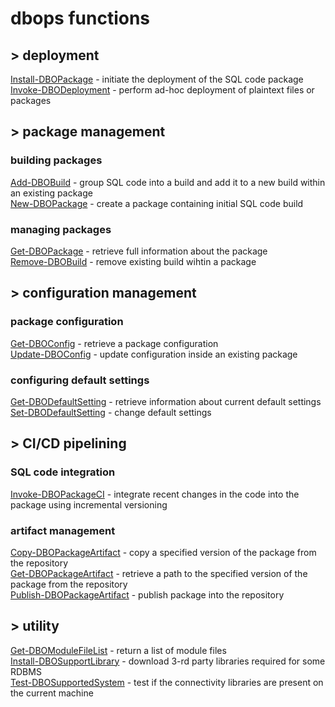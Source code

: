 # dbops functions

## > deployment

[Install-DBOPackage](./install-dbopackage.md) - initiate the deployment of the SQL code package<br/>
[Invoke-DBODeployment](invoke-dbodeployment.md) - perform ad-hoc deployment of plaintext files or packages

## > package management

### building packages
[Add-DBOBuild](./Add-DBOBuild.md) - group SQL code into a build and add it to a new build within an existing package<br/>
[New-DBOPackage](./New-DBOPackage.md) - create a package containing initial SQL code build

### managing packages
[Get-DBOPackage](./Get-DBOPackage.md) - retrieve full information about the package<br/>
[Remove-DBOBuild](./Remove-DBOBuild.md) - remove existing build wihtin a package

## > configuration management

### package configuration
[Get-DBOConfig](./Get-DBOConfig.md) - retrieve a package configuration<br/>
[Update-DBOConfig](./Update-DBOConfig.md) - update configuration inside an existing package

### configuring default settings
[Get-DBODefaultSetting](./Get-DBODefaultSetting.md) - retrieve information about current default settings<br/>
[Set-DBODefaultSetting](./Set-DBODefaultSetting.md) - change default settings

## > CI/CD pipelining

### SQL code integration
[Invoke-DBOPackageCI](./Invoke-DBOPackageCI.md) - integrate recent changes in the code into the package using incremental versioning

### artifact management
[Copy-DBOPackageArtifact](./Copy-DBOPackageArtifact.md) - copy a specified version of the package from the repository<br/>
[Get-DBOPackageArtifact](./Get-DBOPackageArtifact.md) - retrieve a path to the specified version of the package from the repository<br/>
[Publish-DBOPackageArtifact](./Publish-DBOPackageArtifact.md) - publish package into the repository

## > utility

[Get-DBOModuleFileList](./Get-DBOModuleFileList.md) - return a list of module files<br/>
[Install-DBOSupportLibrary](./Install-DBOSupportLibrary.md) - download 3-rd party libraries required for some RDBMS<br/>
[Test-DBOSupportedSystem](./Test-DBOSupportedSystem.md) - test if the connectivity libraries are present on the current machine 